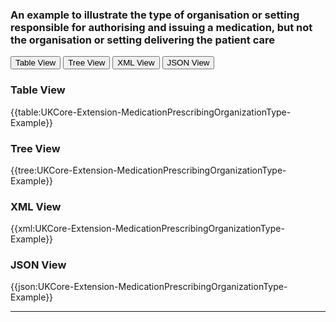 ### An example to illustrate the type of organisation or setting responsible for authorising and issuing a medication, but not the organisation or setting delivering the patient care

<div class="tab">
 <button class="tablinks active" onclick="openTab(event, 'Table View')">Table View</button>
 <button class="tablinks" onclick="openTab(event, 'Tree View')">Tree View</button>
 <button class="tablinks" onclick="openTab(event, 'XML View')">XML View</button>
 <button class="tablinks" onclick="openTab(event, 'JSON View')">JSON View</button>
</div>

<div id="Table View" class="tabcontent" style="display:block">
  <h3>Table View</h3>
{{table:UKCore-Extension-MedicationPrescribingOrganizationType-Example}}
</div>

<div id="Tree View" class="tabcontent">
  <h3>Tree View</h3>
{{tree:UKCore-Extension-MedicationPrescribingOrganizationType-Example}}
</div>

<div id="XML View" class="tabcontent">
  <h3>XML View</h3>
{{xml:UKCore-Extension-MedicationPrescribingOrganizationType-Example}}
</div>

<div id="JSON View" class="tabcontent">
  <h3>JSON View</h3>
{{json:UKCore-Extension-MedicationPrescribingOrganizationType-Example}}
</div>

---